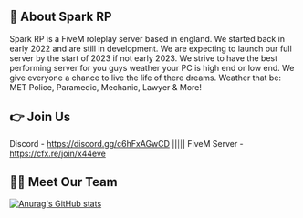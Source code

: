 ## 👋 About Spark RP
Spark RP is a FiveM roleplay server based in england. We started back in early 2022 and are still in development.
We are expecting to launch our full server by the start of 2023 if not early 2023. We strive to have the best
performing server for you guys weather your PC is high end or low end. We give everyone a chance to live the 
life of there dreams. Weather that be: MET Police, Paramedic, Mechanic, Lawyer & More!

## 👉 Join Us
Discord - https://discord.gg/c6hFxAGwCD ||||| FiveM Server  - https://cfx.re/join/x44eve

## 👨‍💻 Meet Our Team
[![Anurag's GitHub stats](https://github-readme-stats.vercel.app/api?username=SPKReality)](https://github.com/anuraghazra/github-readme-stats)
